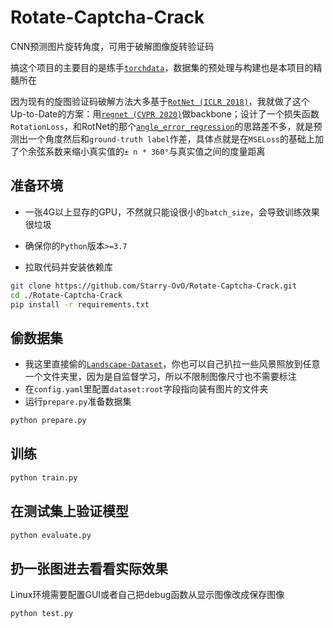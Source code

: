 # Rotate-Captcha-Crack

CNN预测图片旋转角度，可用于破解图像旋转验证码

搞这个项目的主要目的是练手[`torchdata`](https://pytorch.org/data/beta/index.html)，数据集的预处理与构建也是本项目的精髓所在

因为现有的旋图验证码破解方法大多基于[`RotNet (ICLR 2018)`](https://arxiv.org/abs/1803.07728)，我就做了这个Up-to-Date的方案：用[`regnet (CVPR 2020)`](https://arxiv.org/abs/2003.13678)做backbone；设计了一个损失函数`RotationLoss`，和RotNet的那个[`angle_error_regression`](https://github.com/d4nst/RotNet/blob/a56ea59818bbdd76d4dd8d83b8bbbaae6a802310/utils.py#L30-L36)的思路差不多，就是预测出一个角度然后和`ground-truth label`作差，具体点就是在`MSELoss`的基础上加了个余弦系数来缩小真实值的`± n * 360°`与真实值之间的度量距离

## 准备环境

+ 一张4G以上显存的GPU，不然就只能设很小的`batch_size`，会导致训练效果很垃圾
+ 确保你的`Python`版本`>=3.7`

+ 拉取代码并安装依赖库

```bash
git clone https://github.com/Starry-OvO/Rotate-Captcha-Crack.git
cd ./Rotate-Captcha-Crack
pip install -r requirements.txt
```

## 偷数据集

+ 我这里直接偷的[`Landscape-Dataset`](https://github.com/yuweiming70/Landscape-Dataset)，你也可以自己扒拉一些风景照放到任意一个文件夹里，因为是自监督学习，所以不限制图像尺寸也不需要标注
+ 在`config.yaml`里配置`dataset:root`字段指向装有图片的文件夹
+ 运行`prepare.py`准备数据集

```bash
python prepare.py
```

## 训练

```bash
python train.py
```

## 在测试集上验证模型

```bash
python evaluate.py
```

## 扔一张图进去看看实际效果

Linux环境需要配置GUI或者自己把debug函数从显示图像改成保存图像

```bash
python test.py
```
